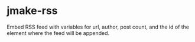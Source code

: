 # jmake-rss
Embed RSS feed with variables for url, author, post count, and the id of the element where the feed will be appended.
